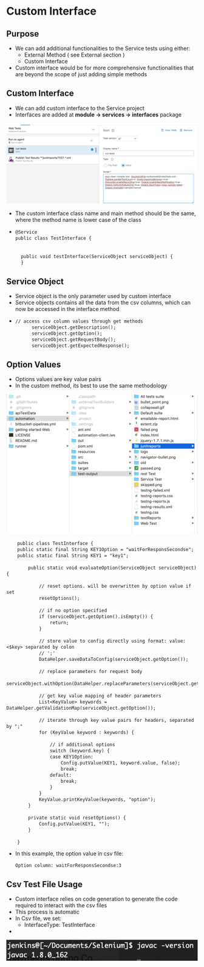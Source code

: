 # Custom Interface

## Purpose

* We can add additional functionalities to the Service tests using either:
  * External Method \( see External section \)
  * Custom Interface
* Custom interface would be for more comprehensive functionalities that are beyond the scope of just adding simple methods

## Custom Interface

* We can add custom interface to the Service project
* Interfaces are added at **module -&gt; services -&gt; interfaces** package

![](../../.gitbook/assets/image%20%2835%29.png)

* The custom interface class name and main method should be the same, where the method name is lower case of the class
* ```text
  @Service
  public class TestInterface {
	

  	public void testInterface(ServiceObject serviceObject) {
  	}
  ```

## Service Object

* Service object is the only parameter used by custom interface
* Service objects contains all the data from the csv columns, which can now be accessed in the interface method
* ```text
  // access csv column values through get methods
  		serviceObject.getDescription();
  		serviceObject.getOption();
  		serviceObject.getRequestBody();
  		serviceObject.getExpectedResponse();
  ```

## Option Values

* Options values are key value pairs
* In the custom method, its best to use the same methodology

![](../../.gitbook/assets/image%20%2869%29.png)

```text
	public class TestInterface {
	public static final String KEY1Option = "waitForResponsSecondse";
	public static final String KEY1 = "key1";
	
		public static void evaluateOption(ServiceObject serviceObject) {
	
			// reset options. will be overwritten by option value if set
			resetOptions();
	
			// if no option specified
			if (serviceObject.getOption().isEmpty()) {
				return;
			}
	
			// store value to config directly using format: value:<$key> separated by colon
			// ';'
			DataHelper.saveDataToConfig(serviceObject.getOption());
	
			// replace parameters for request body
			serviceObject.withOption(DataHelper.replaceParameters(serviceObject.getOption()));
	
			// get key value mapping of header parameters
			List<KeyValue> keywords = DataHelper.getValidationMap(serviceObject.getOption());
	
			// iterate through key value pairs for headers, separated by ";"
			for (KeyValue keyword : keywords) {
	
				// if additional options
				switch (keyword.key) {
				case KEY1Option:
					Config.putValue(KEY1, keyword.value, false);
					break;
				default:
					break;
				}
			}
			KeyValue.printKeyValue(keywords, "option");
		}
	
		private static void resetOptions() {
			Config.putValue(KEY1, "");
		}
	
	}
```

* In this example, the option value in csv file:

  ```text
  Option column: waitForResponsSecondse:3
  ```

## Csv Test File Usage

* Custom interface relies on code generation to generate the code required to interact with the csv files
* This process is automatic 
* In Csv file, we set:
  * InterfaceType: TestInterface
* 
![](../../.gitbook/assets/image%20%28108%29.png)

